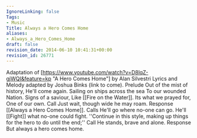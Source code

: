 ```yaml
---
IgnoreLinking: false
Tags:
- Music
Title: Always a Hero Comes Home
aliases:
- Always_a_Hero_Comes_Home
draft: false
revision_date: 2014-06-10 10:41:31+00:00
revision_id: 26771
---
```


Adaptation of [https://www.youtube.com/watch?v=D8lqZ-gjWQI&feature=kp "A Hero Comes Home"] by Alan Silvestri 
Lyrics and Melody adapted by Joshua Binks (link to come).
Prelude
Out of the mist of history,
He'll come again.
Sailing on ships across the sea
To our wounded Nation.
Signs of a saviour,
Like [[Fire on the Water]].
Its what we prayed for,
One of our own.
Call
Just wait, though wide he may roam.
Response
[[Always a Hero Comes Home]].
Calls
He'll go where no-one can go.
He'll [[Fight]] what no-one could fight.
''Continue in this style, making up things for the hero to do until the end;''
Call
He stands, brave and alone.
Response
But always a hero comes home.